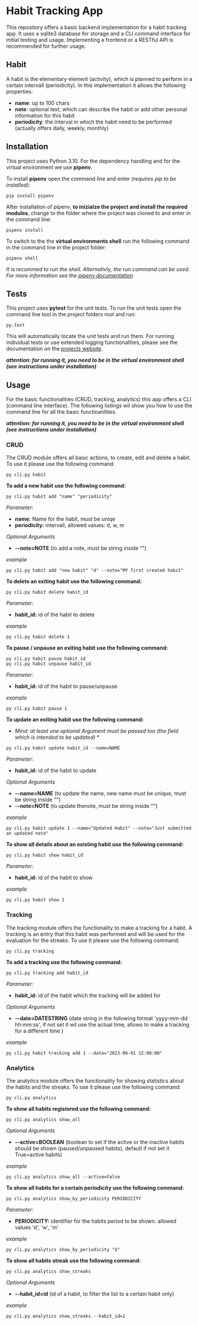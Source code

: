# Habit Tracking App

This repository offers a basic backend implementation for a habit tracking app. It uses a sqlite3 database for storage and a CLI command interface for initial testing and usage. 
Implementing a frontend or a RESTful API is recommended for further usage.


## Habit

A habit is the elementary element (activity), which is planned to perform in a certain intervall (periodicity). In this implementation it allows the following properties:

* **name**: up to 100 chars
* **note**: optional text, which can describe the habit or add other personal information for this habit
* **periodicity**: the interval in which the habit need to be performed (actually offers daily, weekly, monthly)

## Installation

This project uses Python 3.10. For the dependency handling and for the virtual environment we use **pipenv**.

To install **pipenv** open the command line and enter *(requires pip to be installed)*:

```
pip install pipenv
```

After installation of pipenv, **to inizialze the project and install the required modules**, change to the folder where the project was cloned to and enter in the command line:

```
pipenv install
```

To switch to the the **virtual environments shell** run the following command in the command line in the project folder:

```
pipenv shell
```
*It is recommed to run the shell. Alternativly, the run command can be used. For more information see the [pipenv documentation](https://pipenv.pypa.io/en/latest/)*

## Tests

This project uses **pytest** for the unit tests. To run the unit tests open the command line tool in the project folders root and run:

```
py.test
```
This will automatically locate the unit tests and run them. For running individual tests or use extended logging functionalities, please see the documentation on the [projects website](https://docs.pytest.org/en/7.3.x/).

***attention: for running it, you need to be in the virtual environment shell (see instructions under installation)***

## Usage

For the basic functionalities (CRUD, tracking, analytics) this app offers a CLI (command line interface). The following listings wil show you how to use the command line 
for all the basic functioanlities.

***attention: for running it, you need to be in the virtual environment shell (see instructions under installation)***

### CRUD 

The CRUD module offers all basic actions, to create, edit and delete a habit. To use it please use the following command:

```
py cli.py habit
```

**To add a new habit use the following command:**

```
py cli.py habit add "name" "periodicity"
```

*Parameter:*
* **name:** Name for the habit, must be uniqe
* **periodicity:** intervall, allowed values: d, w, m

*Optional Arguments*
* **--note=NOTE** (to add a note, must be string inside "")

*example*
```
py cli.py habit add "new habit" "d" --note="MY first created habit"
```

**To delete an exiting habit use the following command:**

```
py cli.py habit delete habit_id 
```

*Parameter:*
* **habit_id:** id of the habit to delete

*example*
```
py cli.py habit delete 1
```

**To pause / unpause an exiting habit use the following command:**

```
py cli.py habit pause habit_id 
py cli.py habit unpause habit_id
```

*Parameter:*
* **habit_id:** id of the habit to pause/unpause

*example*
```
py cli.py habit pause 1
```

**To update an exiting habit use the following command:**

* *Mind: at least one optional Argument must be passed too (the field which is intended to be updated)* *

```
py cli.py habit update habit_id --name=NAME
```

*Parameter:*
* **habit_id:** id of the habit to update

*Optional Arguments*
* **--name=NAME** (to update the name, new name must be unique, must be string inside "")
* **--note=NOTE** (to update thenote, must be string inside "")

*example*
```
py cli.py habit update 1 --name="Updated Habit" --note="Just submitted an updated note"
```

**To show all details about an existing habit use the following command:**

```
py cli.py habit show habit_id
```

*Parameter:*
* **habit_id:** id of the habit to show

*example*
```
py cli.py habit show 1
```

### Tracking

The tracking module offers the functionality to make a tracking for a habit. A tracking is an entry that this habit was performed and will be used for the 
evaluation for the streaks. To use it please use the following command:

```
py cli.py tracking
```

**To add a tracking use the following command:**

```
py cli.py tracking add habit_id
```

*Parameter:*
* **habit_id:** id of the habit which the tracking will be added for

*Optional Arguments*
* **--date=DATESTRING** (date string in the following format 'yyyy-mm-dd hh:mm:ss', if not set it wil use the actual time, allows to make a tracking for a different time )

*example*
```
py cli.py habit tracking add 1 --date="2023-06-01 12:00:00"
```

### Analytics

The analytics module offers the functionality for showing statistics about the habits and the streaks. To use it please use the following command:

```
py cli.py analytics
```

**To show all habits registered use the following command:**

```
py cli.py analytics show_all
```

*Optional Arguments*
* **--active=BOOLEAN** (boolean to set if the active or the inactive habits should be shown (paused/unpaused habits), default if not set it True=active habits)

*example*
```
py cli.py analytics show_all --active=False
```

**To show all habits for a certain periodicity use the following command:**

```
py cli.py analytics show_by_periodicity PERIODICITY
```
*Parameter:*
* **PERIODICITY:** identifier for the habits period to be shown. allowed values 'd', 'w', 'm'

*example*
```
py cli.py analytics show_by_periodicity "d"
```

**To show all habits streak use the following command:**

```
py cli.py analytics show_streaks
```

*Optional Arguments*
* **--habit_id=id** (id of a habit, to filter the list to a certain habit only)

*example*
```
py cli.py analytics show_streaks --habit_id=1
```
